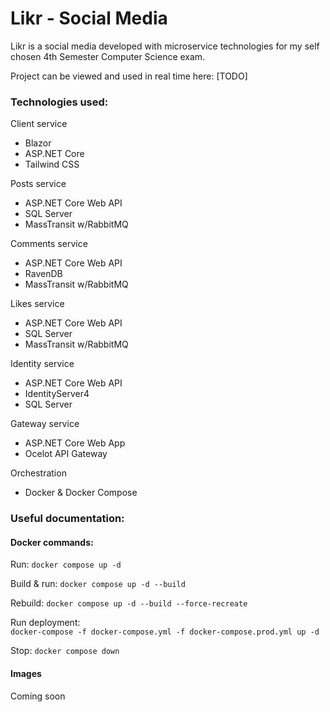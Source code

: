 # Likr - Social Media
Likr is a social media developed with microservice technologies for my self chosen 4th Semester Computer Science exam.

Project can be viewed and used in real time here: [TODO]

### Technologies used:
Client service
* Blazor
* ASP.NET Core
* Tailwind CSS

Posts service
* ASP.NET Core Web API
* SQL Server
* MassTransit w/RabbitMQ

Comments service
* ASP.NET Core Web API
* RavenDB
* MassTransit w/RabbitMQ

Likes service
* ASP.NET Core Web API
* SQL Server
* MassTransit w/RabbitMQ

Identity service
* ASP.NET Core Web API
* IdentityServer4
* SQL Server

Gateway service
* ASP.NET Core Web App
* Ocelot API Gateway

Orchestration
* Docker & Docker Compose

### Useful documentation:

#### Docker commands:

Run: ```docker compose up -d```

Build & run:
``` docker compose up -d --build ```

Rebuild: ```docker compose up -d --build --force-recreate```

Run deployment:  
```docker-compose -f docker-compose.yml -f docker-compose.prod.yml up -d```

Stop: ```docker compose down```

#### Images
Coming soon